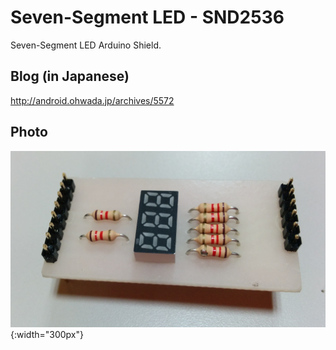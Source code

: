 Seven-Segment LED - SND2536
===============
Seven-Segment LED Arduino Shield.

## Blog (in Japanese)
http://android.ohwada.jp/archives/5572

## Photo
![photo](https://raw.githubusercontent.com/ohwada/ArduinoShield/master/7seg_snd2536/docs/pcb.png){:width="300px"}
